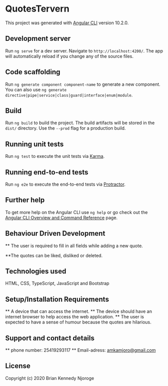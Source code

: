 # QuotesTervern

This project was generated with [Angular CLI](https://github.com/angular/angular-cli) version 10.2.0.

## Development server

Run `ng serve` for a dev server. Navigate to `http://localhost:4200/`. The app will automatically reload if you change any of the source files.

## Code scaffolding

Run `ng generate component component-name` to generate a new component. You can also use `ng generate directive|pipe|service|class|guard|interface|enum|module`.

## Build

Run `ng build` to build the project. The build artifacts will be stored in the `dist/` directory. Use the `--prod` flag for a production build.

## Running unit tests

Run `ng test` to execute the unit tests via [Karma](https://karma-runner.github.io).

## Running end-to-end tests

Run `ng e2e` to execute the end-to-end tests via [Protractor](http://www.protractortest.org/).

## Further help

To get more help on the Angular CLI use `ng help` or go check out the [Angular CLI Overview and Command Reference](https://angular.io/cli) page.


## Behaviour Driven Development

** The user is required to fill in all fields while adding a new quote.

**The quotes can be liked, disliked or deleted.

## Technologies used
HTML, CSS, TypeScript, JavaScript and Bootstrap

## Setup/Installation Requirements
** A device that can access the internet.
** The device should have an internet browser to help access the web application.
** The user is expected to have a sense of humour because the quotes are hilarious.

## Support and contact details
** phone number: 25419293117
** Email-adress: amkamjoro@gmail.com

## License
Copyright (c) 2020 Brian Kennedy Njoroge